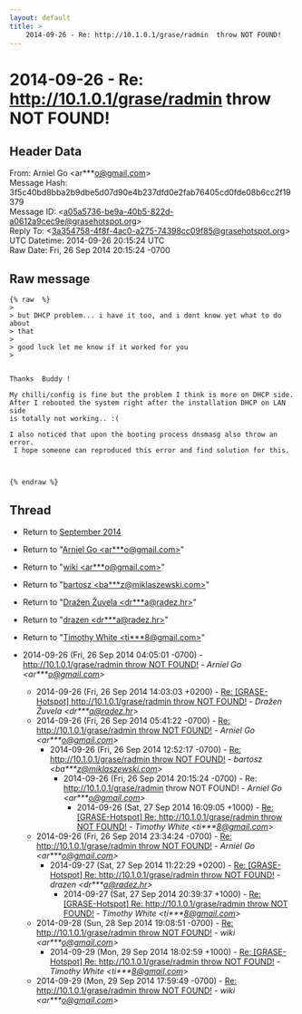 ```yaml
---
layout: default
title: >
    2014-09-26 - Re: http://10.1.0.1/grase/radmin  throw NOT FOUND!
---
```


# 2014-09-26 - Re: http://10.1.0.1/grase/radmin  throw NOT FOUND!

## Header Data

From: Arniel Go \<ar***o@gmail.com\><br>
Message Hash: 3f5c40bd8bba2b9dbe5d07d90e4b237dfd0e2fab76405cd0fde08b6cc2f19379<br>
Message ID: \<a05a5736-be9a-40b5-822d-a0612a9cec9e@grasehotspot.org\><br>
Reply To: \<3a354758-4f8f-4ac0-a275-74398cc09f85@grasehotspot.org\><br>
UTC Datetime: 2014-09-26 20:15:24 UTC<br>
Raw Date: Fri, 26 Sep 2014 20:15:24 -0700<br>

## Raw message

```
{% raw  %}
>
> but DHCP problem... i have it too, and i dont know yet what to do about 
> that
>
> good luck let me know if it worked for you
>


Thanks  Buddy ! 

My chilli/config is fine but the problem I think is more on DHCP side. 
After I rebooted the system right after the installation DHCP on LAN side 
is totally not working.. :(

I also noticed that upon the booting process dnsmasg also throw an error. 
 I hope someone can reproduced this error and find solution for this. 



{% endraw %}
```

## Thread

+ Return to [September 2014](/archive/2014/09)

+ Return to "[Arniel Go <ar***o<span>@</span>gmail.com>](/authors/ar___o_at_gmail_com)"
+ Return to "[wiki <ar***o<span>@</span>gmail.com>](/authors/ar___o_at_gmail_com)"
+ Return to "[bartosz <ba***z<span>@</span>miklaszewski.com>](/authors/ba___z_at_miklaszewski_com)"
+ Return to "[Dražen Žuvela <dr***a<span>@</span>radez.hr>](/authors/dr___a_at_radez_hr)"
+ Return to "[drazen <dr***a<span>@</span>radez.hr>](/authors/dr___a_at_radez_hr)"
+ Return to "[Timothy White <ti***8<span>@</span>gmail.com>](/authors/ti___8_at_gmail_com)"

+ 2014-09-26 (Fri, 26 Sep 2014 04:05:01 -0700) - [http://10.1.0.1/grase/radmin  throw NOT FOUND!](/archive/2014/09/87a2e4a10f466956b731d076c9c68c1ac823db243dd5e0908a40cbbc258a6308) - _Arniel Go \<ar***o@gmail.com\>_
  + 2014-09-26 (Fri, 26 Sep 2014 14:03:03 +0200) - [Re: [GRASE-Hotspot] http://10.1.0.1/grase/radmin  throw NOT FOUND!](/archive/2014/09/cd703ccf0660390c4ef414744917c9897dabb605c7e39db50dada99981584322) - _Dražen Žuvela \<dr***a@radez.hr\>_
  + 2014-09-26 (Fri, 26 Sep 2014 05:41:22 -0700) - [Re: http://10.1.0.1/grase/radmin  throw NOT FOUND!](/archive/2014/09/58c9d5ffb9a0be81b5d2421401e0af6c935d480d3b84411d0412c90d09e36cd7) - _Arniel Go \<ar***o@gmail.com\>_
    + 2014-09-26 (Fri, 26 Sep 2014 12:52:17 -0700) - [Re: http://10.1.0.1/grase/radmin  throw NOT FOUND!](/archive/2014/09/d6c04ae1198463a9b964702d85ccd7506264f55d55b7fb1c4416f10029b54cc6) - _bartosz \<ba***z@miklaszewski.com\>_
      + 2014-09-26 (Fri, 26 Sep 2014 20:15:24 -0700) - Re: http://10.1.0.1/grase/radmin  throw NOT FOUND! - _Arniel Go \<ar***o@gmail.com\>_
        + 2014-09-26 (Sat, 27 Sep 2014 16:09:05 +1000) - [Re: [GRASE-Hotspot] Re: http://10.1.0.1/grase/radmin throw NOT FOUND!](/archive/2014/09/d3254ea26eec821866ee30eb6c50068f6138bf7fa873d9f88f523a5913a09a08) - _Timothy White \<ti***8@gmail.com\>_
  + 2014-09-26 (Fri, 26 Sep 2014 23:34:24 -0700) - [Re: http://10.1.0.1/grase/radmin  throw NOT FOUND!](/archive/2014/09/4c25750a7653ec81f6929bcee4385eca71909ba6cf693481373d1d3d646362d6) - _Arniel Go \<ar***o@gmail.com\>_
    + 2014-09-27 (Sat, 27 Sep 2014 11:22:29 +0200) - [Re: [GRASE-Hotspot] Re: http://10.1.0.1/grase/radmin  throw NOT FOUND!](/archive/2014/09/87afb2d52763ddaa33c70b88ce7f0ec134b07c3bf5486e0f592cd2a4f57aec77) - _drazen \<dr***a@radez.hr\>_
      + 2014-09-27 (Sat, 27 Sep 2014 20:39:37 +1000) - [Re: [GRASE-Hotspot] Re: http://10.1.0.1/grase/radmin throw NOT FOUND!](/archive/2014/09/8b310275b5085ba1c28c74fb0aba5d52cbc761407f8b163d010373e648fb5f89) - _Timothy White \<ti***8@gmail.com\>_
  + 2014-09-28 (Sun, 28 Sep 2014 19:08:51 -0700) - [Re: http://10.1.0.1/grase/radmin  throw NOT FOUND!](/archive/2014/09/0da25b9ddd69d6543477a8dc49a6620d91ed2225b4e7e16a0427723d83cb3325) - _wiki \<ar***o@gmail.com\>_
    + 2014-09-29 (Mon, 29 Sep 2014 18:02:59 +1000) - [Re: [GRASE-Hotspot] Re: http://10.1.0.1/grase/radmin throw NOT FOUND!](/archive/2014/09/c460898cfe14c517ac4f642cd86f70797cf927639ccd3a85be6959a7a51abfed) - _Timothy White \<ti***8@gmail.com\>_
  + 2014-09-29 (Mon, 29 Sep 2014 17:59:49 -0700) - [Re: http://10.1.0.1/grase/radmin  throw NOT FOUND!](/archive/2014/09/07a051d8d384a182413a25f7e72f9129006162219684fe142577235c02afde73) - _wiki \<ar***o@gmail.com\>_

